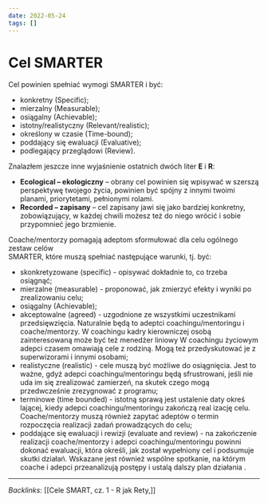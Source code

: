 ```yaml
---
date: 2022-05-24
tags: []
---
```

# Cel SMARTER

Cel powinien spełniać wymogi SMARTER i być:  
- konkretny (Specific);  
- mierzalny (Measurable);  
- osiągalny (Achievable);  
- istotny/realistyczny (Relevant/realistic);  
- określony w czasie (Time-bound);  
- poddający się ewaluacji (Evaluative);  
- podlegający przeglądowi (Review).

Znalazłem jeszcze inne wyjaśnienie ostatnich dwóch liter **E** i **R**:
- **Ecological – ekologiczny** – obrany cel powinien się wpisywać w szerszą perspektywę twojego życia, powinien być spójny z innymi twoimi planami, priorytetami, pełnionymi rolami.
- **Recorded – zapisany** – cel zapisany jawi się jako bardziej konkretny, zobowiązujący,  w każdej chwili możesz też do niego wrócić  i sobie przypomnieć jego brzmienie.

Coache/mentorzy pomagają adeptom sformułować dla celu ogólnego zestaw celów  
SMARTER, które muszą spełniać następujące warunki, tj. być:  
- skonkretyzowane (specific) - opisywać dokładnie to, co trzeba osiągnąć;  
- mierzalne (measurable) - proponować, jak zmierzyć efekty i wyniki po zrealizowaniu celu; 
- osiągalny (Achievable);
- akceptowalne (agreed) - uzgodnione ze wszystkimi uczestnikami przedsięwzięcia. Naturalnie będą to adeptci coachingu/mentoringu i coache/mentorzy. W coachingu kadry kierowniczej osobą zainteresowaną może być też menedżer liniowy W coachingu życiowym adepci czasem omawiają cele z rodziną. Mogą też przedyskutować je z superwizorami i innymi osobami;  
- realistyczne (realistic) - cele muszą być możliwe do osiągnięcia. Jest to ważne, gdyż adepci coachingu/mentoringu będą sfrustrowani, jeśli nie uda im się zrealizować zamierzeń, na skutek czego mogą przedwcześnie zrezygnować z programu; 
- terminowe (time bounded) - istotną sprawą jest ustalenie daty okreś lającej, kiedy adepci coachingu/mentoringu zakończą real izację celu. Coache/mentorzy muszą również zapytać adeptów o termin rozpoczęcia realizacji zadań prowadzących do celu;
- poddające się ewaluacji i rewizji (evaluate and review) - na zakończenie realizacji coache/mentorzy i adepci coachingu/mentoringu powinni dokonać ewaluacji, która określi, jak został wypełniony cel i podsumuje skutki działań. Wskazane jest również wspólne spotkanie, na którym coache i adepci przeanalizują postępy i ustalą dalszy plan działania .

---
*Backlinks*:
[[Cele SMART, cz. 1 - R jak Rety,]]